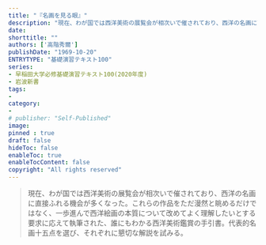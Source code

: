 ```yaml
---
title: "『名画を見る眼』"
description: "現在、わが国では西洋美術の展覧会が相次いで催されており、西洋の名画に直接ふれる機会が多くなった。これらの作品をただ漫然と眺めるだけではなく、一歩進んで西洋絵画の本質について改めてよく理解したいとする要求に応えて執筆された、誰にもわかる西洋美術鑑賞の手引書。代表的名画十五点を選び、それぞれに懇切な解説を試みる。"
date: 
shorttitle: ""
authors: ['高階秀爾']
publishDate: "1969-10-20"
ENTRYTYPE: "基礎演習テキスト100"
series:
- 早稲田大学必修基礎演習テキスト100(2020年度)
- 岩波新書
tags: 
- 
category: 
- 
# publisher: "Self-Published"
image: 
pinned : true
draft: false
hideToc: false
enableToc: true
enableTocContent: false
copyright: "All rights reserved"
---
```


>現在、わが国では西洋美術の展覧会が相次いで催されており、西洋の名画に直接ふれる機会が多くなった。これらの作品をただ漫然と眺めるだけではなく、一歩進んで西洋絵画の本質について改めてよく理解したいとする要求に応えて執筆された、誰にもわかる西洋美術鑑賞の手引書。代表的名画十五点を選び、それぞれに懇切な解説を試みる。